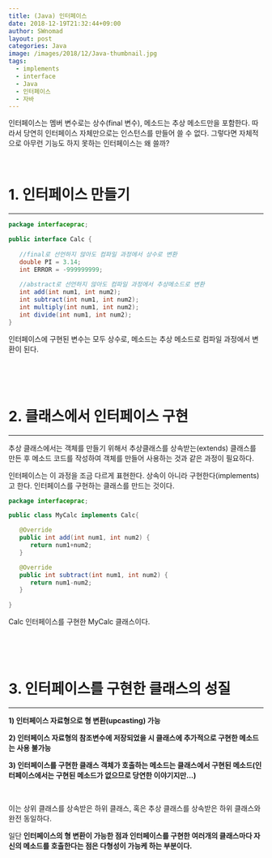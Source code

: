 ```yaml
---
title: (Java) 인터페이스
date: 2018-12-19T21:32:44+09:00
author: SWnomad
layout: post
categories: Java
image: /images/2018/12/Java-thumbnail.jpg
tags:
  - implements
  - interface
  - Java
  - 인터페이스
  - 자바
---
```

인터페이스는 멤버 변수로는 상수(final 변수), 메소드는 추상 메소드만을 포함한다. 따라서 당연히 인터페이스 자체만으로는 인스턴스를 만들어 쓸 수 없다. 그렇다면 자체적으로 아무런 기능도 하지 못하는 인터페이스는 왜 쓸까?

&nbsp;

# 1. 인터페이스 만들기

* * *

~~~ java
package interfaceprac;

public interface Calc {
   
   //final로 선언하지 않아도 컴파일 과정에서 상수로 변환
   double PI = 3.14;
   int ERROR = -999999999;
   
   //abstract로 선언하지 않아도 컴파일 과정에서 추상메소드로 변환
   int add(int num1, int num2);
   int subtract(int num1, int num2);
   int multiply(int num1, int num2);
   int divide(int num1, int num2);
}
~~~

인터페이스에 구현된 변수는 모두 상수로, 메소드는 추상 메소드로 컴파일 과정에서 변환이 된다.

&nbsp;

&nbsp;

# 2. 클래스에서 인터페이스 구현

* * *

추상 클래스에서는 객체를 만들기 위해서 추상클래스를 상속받는(extends) 클래스를 만든 후 메소드 코드를 작성하여 객체를 만들어 사용하는 것과 같은 과정이 필요하다.

인터페이스는 이 과정을 조금 다르게 표현한다. 상속이 아니라 구현한다(implements)고 한다. 인터페이스를 구현하는 클래스를 만드는 것이다.

~~~ java
package interfaceprac;

public class MyCalc implements Calc{

   @Override
   public int add(int num1, int num2) {
      return num1+num2;
   }

   @Override
   public int subtract(int num1, int num2) {
      return num1-num2;
   }
   
}
~~~

Calc 인터페이스를 구현한 MyCalc 클래스이다.

&nbsp;

&nbsp;

# 3. 인터페이스를 구현한 클래스의 성질

* * *

**1) 인터페이스 자료형으로 형 변환(upcasting) 가능**

**2) 인터페이스 자료형의 참조변수에 저장되었을 시 클래스에 추가적으로 구현한 메소드는 사용 불가능**

**3) 인터페이스를 구현한 클래스 객체가 호출하는 메소드는 클래스에서 구현된 메소드(인터페이스에서는 구현된 메소드가 없으므로 당연한 이야기지만...)**

&nbsp;

이는 상위 클래스를 상속받은 하위 클래스, 혹은 추상 클래스를 상속받은 하위 클래스와 완전 동일하다.

일단 **인터페이스의 형 변환이 가능한 점과 인터페이스를 구현한 여러개의 클래스마다 자신의 메소드를 호출한다는 점은 다형성이 가능케 하는 부분이다.**

&nbsp;